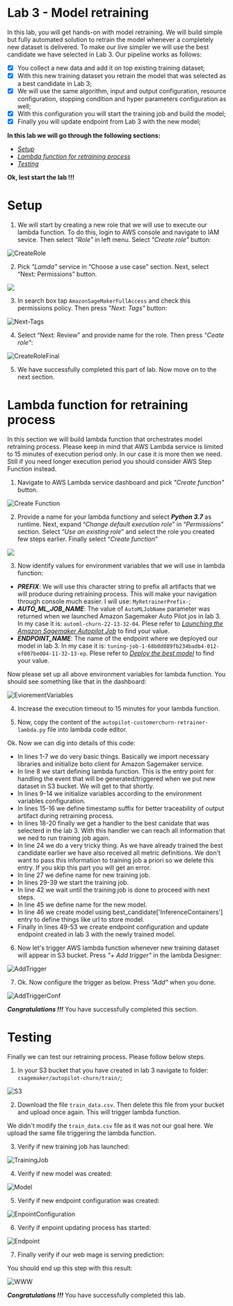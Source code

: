# Lab 3 - Model retraining

In this lab, you will get hands-on with model retraining. We will build simple but fully automated solution to retrain the model whenever a completely new dataset is delivered. To make our live simpler we will use the best candidate we have selected in Lab 3. Our pipeline works as follows:

- [x] You collect a new data and add it on top existing training dataset;
- [x] With this new training dataset you retrain the model that was selected as a best candidate in Lab 3;
- [x] We will use the same algorithm, input and output configuration, resource configuration, stopping condition and hyper parameters configuration as well;
- [x] With this configuration you will start the training job and build the model;
- [x] Finally you will update endpoint from Lab 3 with the new model;  
  
**In this lab we will go through the following sections:**

- [_Setup_](https://github.com/lkolodziejek/AmazonSagemakerWorkshop/blob/main/Lab%204/README.md#setup)
- [_Lambda function for retraining process_](https://github.com/lkolodziejek/AmazonSagemakerWorkshop/blob/main/Lab%204/README.md#lambda-function-for-retraining-process)
- [_Testing_](https://github.com/lkolodziejek/AmazonSagemakerWorkshop/blob/main/Lab%204/README.md#testing)



**Ok, lest start the lab !!!**

# Setup

1. We will start by creating a new role that we will use to execute our lambda function. To do this, login to AWS console and navigate to IAM sevice. Then select _"Role"_ in left menu. Select _"Create role"_ button:  
  
![CreateRole](https://user-images.githubusercontent.com/36265995/103634459-60c92780-4f47-11eb-8e03-218bedaf60b1.png)
    
  
2. Pick _"Lamda"_ service in “Choose a use case” section. Next, select “Next: Permissions” button.  
  
  ![](https://user-images.githubusercontent.com/36265995/102612322-cee0b280-4130-11eb-9557-b58c668c86d6.png)
  
  
3. In search box tap `AmazonSageMakerFullAccess` and check this permissions policy. Then press _"Next: Tags"_ button:
  
  
![Next-Tags](https://user-images.githubusercontent.com/36265995/103635487-ded9fe00-4f48-11eb-9f22-563091066228.png)  
  
  
4.  Select “Next: Review” and provide name for the role. Then press _"Ceate role"_:
  
  
  ![CreateRoleFinal](https://user-images.githubusercontent.com/36265995/103635875-73446080-4f49-11eb-8ee8-f555f755fa03.png)
  
5. We have successfully completed this part of lab. Now move on to the next section.


# Lambda function for retraining process

In this section we will build lambda function that orchestrates model retraining process. Please keep in mind that AWS Lambda service is limited to 15 minutes of execution period only. In our case it is more then we need. Still if you need longer execution period you should consider AWS Step Function instead.

1. Navigate to AWS Lambda service dashboard and pick _"Create function"_ button.  
  
  
![Create Function](https://user-images.githubusercontent.com/36265995/103642448-704e6d80-4f53-11eb-8bc6-b0e89de0cbd6.png)
  
  
2. Provide a name for your lambda functiony and select **_Python 3.7_** as runtime. Next, expand “_Change default execution role_” in “_Permissions_” section. Select “_Use an existing role_” and select the role you created few steps earlier. Finally select “_Create function_”

![](https://user-images.githubusercontent.com/36265995/102625458-d199d280-4145-11eb-96a4-638fb7756a18.png)
  
  
3. Now identify values for environment variables that we will use in lambda function:

- ___PREFIX___: We will use this character string to prefix all artifacts that we will produce during retraining process. This will make your navigation through console much easier. I will use: `MyRetrainerPrefix-`;
- ___AUTO_ML_JOB_NAME___: The value of `AutoMLJobName` parameter was returned when we launched Amazon Sagemaker Auto Pilot jos in lab 3. In my case it is: `automl-churn-22-13-32-04`. Plese refer to [_Launching the Amazon Sagemaker Autopilot Job_](https://github.com/lkolodziejek/AmazonSagemakerWorkshop/blob/main/Lab%203/README.md#launching-the-amazon-sagemaker-autopilot-job) to find your value.
- ___ENDPOINT_NAME___: The name of the endpoint where we deployed our model in lab 3. In my case it is: `tuning-job-1-68b0d889fb234badb4-012-ef007be004-11-32-13-ep`. Plese refer to [_Deploy the best model_](https://github.com/lkolodziejek/AmazonSagemakerWorkshop/blob/main/Lab%203/README.md#deploy-the-best-model) to find your value.
  
Now please set up all above environment variables for lambda function. You should see something like that in the dashboard:

![EviorementVariables](https://user-images.githubusercontent.com/36265995/103646687-5a907680-4f5a-11eb-90fb-056630939c29.png)

4. Increase the execution timeout to 15 minutes for your lambda function.

5. Now, copy the content of the `autopilot-customerchurn-retrainer-lambda.py` file into lambda code editor.

Ok. Now we can dig into details of this code:  
- In lines 1-7 we do very basic things. Basically we import necessary libraries and initialize boto client for Amazon Sagemaker service.
- In line 8 we start defining lambda function. This is the entry point for handling the event that will be generated/triggered when we put new dataset in S3 bucket. We will get to that shortly.
- In lines 9-14 we initialize variables according to the environment variables configuration.
- In lines 15-16 we define timestamp suffix for better traceability of output artifact during retraining process.
- In lines 18-20 finally we get a handler to the best canidate that was selecterd in the lab 3. With this handler we can reach all information that we ned to run training job again.
- In line 24 we do a very tricky thing. As we have already trained the best candidate earlier we have also received all metric definitions. We don't want to pass this information to training job a priori so we delete this entry. If you skip this part you will get an error.
- In line 27 we define name for new training job.
- In lines 29-39 we start the training job.
- In line 42 we wait until the training job is done to proceed with next steps.
- In line 45 we define name for the new model.
- In line 46 we create model using best_candidate['InferenceContainers'] entry to define things like url to store model.
- Finally in lines 49-53 we create endpoint configuration and update endpoint created in lab 3 with the newly trained model.

6. Now let's trigger AWS lambda function whenever new training dataset will appear in S3 bucket. Press _"+ Add trigger"_ in the lambda Designer:
  
  ![AddTrigger](https://user-images.githubusercontent.com/36265995/103658529-9c75e880-4f6b-11eb-8c67-954ea9effebd.png)
  
  
7. Ok. Now configure the trigger as below. Press _"Add"_ when you done.
  
  ![AddTriggerConf](https://user-images.githubusercontent.com/36265995/103667265-fda2b980-4f75-11eb-9962-4b96172fb44c.png)
  
  
 ___Congratulations !!!___ You have successfully completed this section. 
 
 # Testing
 
 Finally we can test our retraining process. Please follow below steps.
 
 1. In your S3 bucket that you have created in lab 3 navigate to folder: `csagemaker/autopilot-churn/train/`;
 
 ![S3](https://user-images.githubusercontent.com/36265995/103660854-5e2df880-4f6e-11eb-81ce-5201703194b8.png)
 
 2. Download the file `train_data.csv`. Then delete this file from your bucket and upload once again. This will trigger lambda function.
 
 We didn't modify the `train_data.csv` file as it was not our goal here. We upload the same file triggering the lambda function.
 
 3. Verify if new training job has launched:
 
 ![TrainingJob](https://user-images.githubusercontent.com/36265995/103665993-58d3ac80-4f74-11eb-9e87-3eb141c1adc5.png)
 
 4. Verify if new model was created:
   
   ![Model](https://user-images.githubusercontent.com/36265995/103666456-f62ee080-4f74-11eb-86a0-cc272a080b14.png)

5. Verify if new endpoint configuration was created:

![EnpointConfiguration](https://user-images.githubusercontent.com/36265995/103666844-71909200-4f75-11eb-98cc-73360346a282.png)

6. Verify if enpoint updating process has started:

![Endpoint](https://user-images.githubusercontent.com/36265995/103667102-cc29ee00-4f75-11eb-9288-c0982c63a029.png)


7. Finally verify if our web mage is serving prediction:

You should end up this step with this result:

![WWW](https://user-images.githubusercontent.com/36265995/103540324-d37bc980-4e99-11eb-8055-3664e3183024.png)

***Congratulations !!!*** You have successfully completed this lab.

